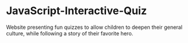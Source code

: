 # JavaScript-Interactive-Quiz
 Website presenting fun quizzes to allow children to deepen their general culture, while following a story of their favorite hero.
